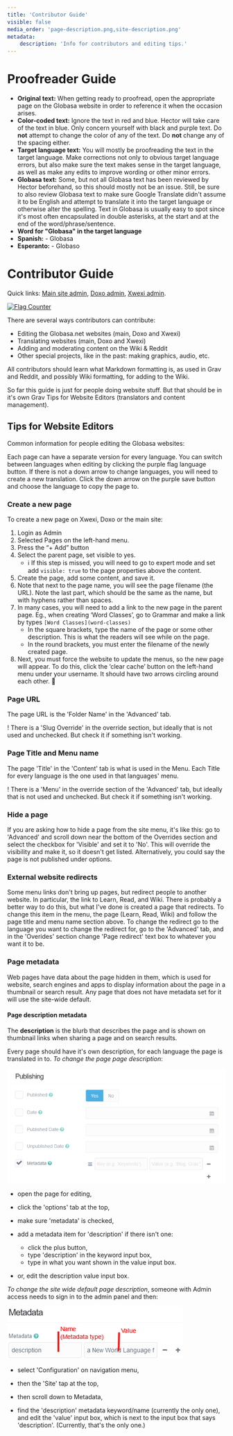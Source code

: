 ```yaml
---
title: 'Contributor Guide'
visible: false
media_order: 'page-description.png,site-description.png'
metadata:
    description: 'Info for contributors and editing tips.'
---
```


# Proofreader Guide

* **Original text:** When getting ready to proofread, open the appropriate page on the Globasa website in order to reference it when the occasion arises.  
* **Color-coded text:** Ignore the text in red and blue. Hector will take care of the text in blue. Only concern yourself with black and purple text. Do **not** attempt to change the color of any of the text. Do **not** change any of the spacing either.      
* **Target language text:** You will mostly be proofreading the text in the target language. Make corrections not only to obvious target language errors, but also make sure the text makes sense in the target language, as well as make any edits to improve wording or other minor errors.   
* **Globasa text:** Some, but not all Globasa text has been reviewed by Hector beforehand, so this should mostly not be an issue. Still, be sure to also review Globasa text to make sure Google Translate didn't assume it to be English and attempt to translate it into the target language or otherwise alter the spelling. Text in Globasa is usually easy to spot since it's most often encapsulated in double asterisks, at the start and at the end of the word/phrase/sentence.  
*  **Word for "Globasa" in the target language**
 * **Spanish:** - Globasa
 * **Esperanto:** - Globaso 


# Contributor Guide

Quick links: [Main site admin](https://www.globasa.net/admin), [Doxo admin](https://doxo.globasa.net/admin), [Xwexi admin](https://xwexi.globasa.net/admin).

<a href="https://info.flagcounter.com/AWBh"><img src="https://s11.flagcounter.com/map/AWBh/size_s/txt_000000/border_CCCCCC/pageviews_0/viewers_3/flags_0/" alt="Flag Counter" border="0"></a>

There are several ways contributors can contribute:

* Editing the Globasa.net websites (main, Doxo and Xwexi)
* Translating websites (main, Doxo and Xwexi)
* Adding and moderating content on the Wiki & Reddit
* Other special projects, like in the past: making graphics, audio, etc.

All contributors should learn what Markdown formatting is, as used in Grav and Reddit, and possibly Wiki formatting, for adding to the Wiki.

So far this guide is just for people doing website stuff. But that should be in it's own Grav Tips for Website Editors (translators and content management).




## Tips for Website Editors

Common information for people editing the Globasa websites:

Each page can have a separate version for every language. You can switch between languages when editing by clicking the purple flag language button. If there is not a down arrow to change languages, you will need to create a new translation. Click the down arrow on the purple save button and choose the language to copy the page to.

### Create a new page

To create a new page on Xwexi, Doxo or the main site:

1. Login as Admin
2. Selected Pages on the left-hand menu.
3. Press the “+ Add” button
4. Select the parent page, set visible to yes.
     - ℹ️ If this step is missed, you will need to go to expert mode and set add `visible: true` to the page properties above the content.
5. Create the page, add some content, and save it.
6. Note that next to the page name, you will see the page filename (the URL). Note the last part, which should be the same as the name, but with hyphens rather than spaces.
7. In many cases, you will need to add a link to the new page in the parent page. Eg., when creating ‘Word Classes’, go to Grammar and make a link by types `[Word Classes](word-classes)`
     - In the square brackets, type the name of the page or some other description. This is what the readers will see while on the page.
     - In the round brackets, you must enter the filename of the newly created page.
8. Next, you must force the website to update the menus, so the new page will appear. To do this, click the ‘clear cache’ button on the left-hand menu under your username. It should have two arrows circling around each other. 🔁

### Page URL

The page URL is the 'Folder Name' in the 'Advanced' tab.

! There is a 'Slug Override' in the override section, but ideally that is not used and unchecked. But check it if something isn't working.

### Page Title and Menu name
The page 'Title' in the 'Content' tab is what is used in the Menu. Each Title for every language is the one used in that languages' menu.

! There is a 'Menu' in the override section of the 'Advanced' tab, but ideally that is not used and unchecked. But check it if something isn't working.

### Hide a page

If you are asking how to hide a page from the site menu, it's like this: go to 'Advanced' and scroll down near the bottom of the Overrides section and select the checkbox for 'Visible' and set it to 'No'. This will override the visibility and make it, so it doesn't get listed. Alternatively, you could say the page is not published under options.

### External website redirects

Some menu links don't bring up pages, but redirect people to another website. In particular, the link to Learn, Read, and Wiki. There is probably a better way to do this, but what I've done is created a page that redirects. To change this item in the menu, the page (Learn, Read, Wiki) and follow the page title and menu name section above. To change the redirect go to the language you want to change the redirect for, go to the 'Advanced' tab, and in the 'Overides' section change 'Page redirect' text box to whatever you want it to be.

### Page metadata

Web pages have data about the page hidden in them, which is used for website, search engines and apps to display information about the page in a thumbnail or search result. Any page that does not have metadata set for it will use the site-wide default.

#### Page description metadata

The **description** is the blurb that describes the page and is shown on thumbnail links when sharing a page and on search results. 

Every page should have it's own description, for each language the page is translated in to. _To change the page page description_:

![page-description](page-description.png "Screenshot of the publishing section.")

* open the page for editing,

* click the 'options' tab at the top,

* make sure 'metadata' is checked,

* add a metadata item for 'description' if there isn't one:
	* click the plus button,
	* type 'description' in the keyword input box,
	* type in what you want shown in the value input box.

* or, edit the description value input box.


_To change the site wide default page description_, someone with Admin access needs to sign in to the admin panel and then:

![site-description](site-description.png "Screenshot of the metadata section.")

* select 'Configuration' on navigation menu,

* then the 'Site' tap at the top,

* then scroll down to Metadata,

* find the 'description' metadata keyword/name (currently the only one), and edit the 'value' input box, which is next to the input box that says 'description'. (Currently, that's the only one.)